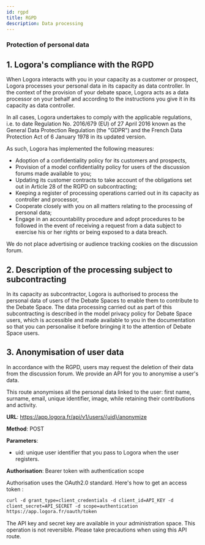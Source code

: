 ```yaml
---
id: rgpd
title: RGPD
description: Data processing  
---
```


### Protection of personal data

## 1. Logora's compliance with the RGPD

When Logora interacts with you in your capacity as a customer or prospect, Logora processes your personal data in its capacity as data controller. In the context of the provision of your debate space, Logora acts as a data processor on your behalf and according to the instructions you give it in its capacity as data controller. 

In all cases, Logora undertakes to comply with the applicable regulations, i.e. to date Regulation No. 2016/679 (EU) of 27 April 2016 known as the General Data Protection Regulation (the "GDPR") and the French Data Protection Act of 6 January 1978 in its updated version.  

As such, Logora has implemented the following measures:
- Adoption of a confidentiality policy for its customers and prospects,
- Provision of a model confidentiality policy for users of the discussion forums made available to you;
- Updating its customer contracts to take account of the obligations set out in Article 28 of the RGPD on subcontracting;
- Keeping a register of processing operations carried out in its capacity as controller and processor,
- Cooperate closely with you on all matters relating to the processing of personal data;
- Engage in an accountability procedure and adopt procedures to be followed in the event of receiving a request from a data subject to exercise his or her rights or being exposed to a data breach.

We do not place advertising or audience tracking cookies on the discussion forum.

## 2. Description of the processing subject to subcontracting 

In its capacity as subcontractor, Logora is authorised to process the personal data of users of the Debate Spaces to enable them to contribute to the Debate Space. The data processing carried out as part of this subcontracting is described in the model privacy policy for Debate Space users, which is accessible and made available to you in the documentation so that you can personalise it before bringing it to the attention of Debate Space users.

## 3. Anonymisation of user data

In accordance with the RGPD, users may request the deletion of their data from the discussion forum.
We provide an API for you to anonymise a user's data.

This route anonymises all the personal data linked to the user: first name, surname, email, unique identifier, image, while retaining their contributions and activity.

**URL**: https://app.logora.fr/api/v1/users/{uid}/anonymize

**Method**: POST

**Parameters**:
- uid: unique user identifier that you pass to Logora when the user registers.
  
**Authorisation**: Bearer token with authentication scope

Authorisation uses the OAuth2.0 standard. Here's how to get an access token :

```html
curl -d grant_type=client_credentials -d client_id=API_KEY -d
client_secret=API_SECRET -d scope=authentication
https://app.logora.fr/oauth/token
```

The API key and secret key are available in your administration space.
This operation is not reversible. Please take precautions when using this API route.
